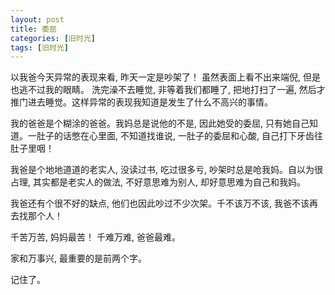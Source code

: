 ```yaml
---
layout: post
title: 委屈
categories: [旧时光]
tags: [旧时光]
---
```

以我爸今天异常的表现来看, 昨天一定是吵架了！ 虽然表面上看不出来端倪, 但是也逃不过我的眼睛。 洗完澡不去睡觉, 非等着我们都睡了, 把地打扫了一遍, 然后才推门进去睡觉。这样异常的表现我知道是发生了什么不高兴的事情。

我的爸爸是个糊涂的爸爸。我妈总是说他的不是, 因此她受的委屈, 只有她自己知道。一肚子的话憋在心里面, 不知道找谁说, 一肚子的委屈和心酸, 自己打下牙齿往肚子里咽！

我爸是个地地道道的老实人, 没读过书, 吃过很多亏, 吵架时总是呛我妈。自以为很占理, 其实都是老实人的做法, 不好意思难为别人, 却好意思难为自己和我妈。

我爸还有个很不好的缺点, 他们也因此吵过不少次架。千不该万不该, 我爸不该再去找那个人！ 


千苦万苦, 妈妈最苦！  千难万难, 爸爸最难。 

家和万事兴, 最重要的是前两个字。

记住了。
